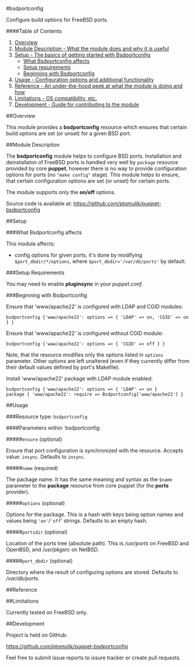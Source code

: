 #bsdportconfig

Configure build options for FreeBSD ports.

####Table of Contents

1. [Overview](#overview)
2. [Module Description - What the module does and why it is useful](#module-description)
3. [Setup - The basics of getting started with Bsdportconfig](#setup)
    * [What Bsdportconfig affects](#what-bsdportconfig-affects)
    * [Setup requirements](#setup-requirements)
    * [Beginning with Bsdportconfig](#beginning-with-bsdportconfig)
4. [Usage - Configuration options and additional functionality](#usage)
5. [Reference - An under-the-hood peek at what the module is doing and how](#reference)
5. [Limitations - OS compatibility, etc.](#limitations)
6. [Development - Guide for contributing to the module](#development)

##Overview

This module provides a **bsdportconfig** resource which ensures that certain
build options are set (or unset) for a given BSD port.

##Module Description

The **bsdportconfig** module helps to configure BSD ports. Installation and
deinstallaton of FreeBSD ports is handled very well by `package` resource
provided by core **puppet**, however there is no way to provide configuration
options for ports (no `"make config"` stage). This module helps to ensure, that
certain configuration options are set (or unset) for certain ports.

The module supports only the **on/off** options.

Source code is available at: https://github.com/ptomulik/puppet-bsdportconfig

##Setup

###What Bsdportconfig affects

This module affects:

* config options for given ports, it's done by modifying
  `$port_dbdir/*/options`, where `$port_dbdir='/var/db/ports'` by default.

###Setup Requirements

You may need to enable **pluginsync** in your *puppet.conf*.
	
###Beginning with Bsdportconfig	

Ensure that 'www/apache22' is configured with LDAP and CGID modules:

    bsdportconfig {'www/apache22': options => { 'LDAP' => on, 'CGID' => on } }

Ensure that 'www/apache22' is configured without CGID module:

    bsdportconfig {'www/apache22': options => { 'CGID' => off } }

Note, that the resource modifies only the options listed in `options`
parameter. Other options are left unaltered (even if they currently differ from
their default values defined by port's Makefile).

Install 'www/apache22' package with LDAP module enabled:

    bsdportconfig {'www/apache22': options => { 'LDAP' => on }
    package { 'www/apache22': require => Bsdportconfig['www/apache22'] }

##Usage

###Resource type: `bsdportconfig`

####Parameters within `bsdportconfig:

#####`ensure` (optional)

Ensure that port configuration is synchronized with the resource. Accepts
value: `insync`. Defaults to `insync`.

#####`name` (required)

The package name. It has the same meaning and syntax as the `$name` parameter
to the **package** resource from core puppet (for the **ports** provider).

#####`options` (optional)

Options for the package. This is a hash with keys being option names and values
being `'on'`/`'off`' strings. Defaults to an empty hash.

#####`portsdir` (optional)

Location of the ports tree (absolute path). This is */usr/ports* on FreeBSD and
OpenBSD, and */usr/pkgsrc* on NetBSD. 

#####`port_dbdir` (optional)

Directory where the result of configuring options are stored. Defaults to
*/var/db/ports*.

##Reference

##Limitations

Currently tested on FreeBSD only.

##Development

Project is held on GitHub:

https://github.com/ptomulik/puppet-bsdportconfig

Feel free to submit issue reports to issure tracker or create pull requests.
